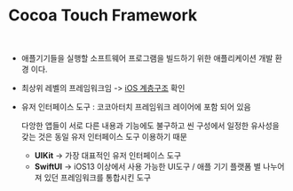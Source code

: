 # Cocoa Touch Framework

</br>

* 애플기기들을 실행할 소프트웨어 프로그램을 빌드하기 위한 애플리케이션 개발 환경 이다.

* 최상위 레벨의 프레임워크임 -> [iOS 계층구조](iOS_Architecture.md) 확인

* 유저 인터페이스 도구 : 코코아터치 프레임워크 레이어에 포함 되어 있음
    
    다앙한 앱들이 서로 다른 내용과 기능에도 불구하고 씬 구성에서 일정한 유사성을 갖는 것은 동일 유저 인터페이스 도구 이용하기 때문
    * **UIKit** -> 가장 대표적인 유저 인터페이스 도구 
    * **SwiftUI** -> iOS13 이상에서 사용 가능한 UI도구 / 애플 기기 플랫폼 별 나누어져 있던 프레임워크를 통합시킨 도구





